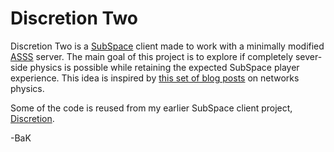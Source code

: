 # Discretion Two

Discretion Two is a [SubSpace](http://subspace-continuum.com/) client made to work with a minimally modified [ASSS](http://asss.minegoboom.com/) server. The main goal of this project is to explore if completely sever-side physics is possible while retaining the expected SubSpace player experience. This idea is inspired by [this set of blog posts](http://gafferongames.com/networked-physics/introduction-to-networked-physics/) on networks physics. 

Some of the code is reused from my earlier SubSpace client project, [Discretion](http://ss-discretion.sourceforge.net/).

-BaK
